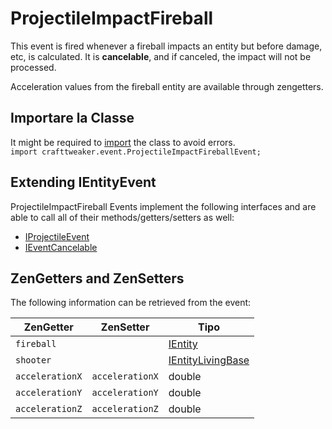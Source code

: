 # ProjectileImpactFireball

This event is fired whenever a fireball impacts an entity but before damage, etc, is calculated. It is **cancelable**, and if canceled, the impact will not be processed.

Acceleration values from the fireball entity are available through zengetters.

## Importare la Classe
It might be required to [import](/AdvancedFunctions/Import/) the class to avoid errors.  
`import crafttweaker.event.ProjectileImpactFireballEvent;`

## Extending IEntityEvent
ProjectileImpactFireball Events implement the following interfaces and are able to call all of their methods/getters/setters as well:

- [IProjectileEvent](/Vanilla/Events/Events/IProjectileEvent/)
- [IEventCancelable](/Vanilla/Events/Events/IEventCancelable/)

## ZenGetters and ZenSetters

The following information can be retrieved from the event:

| ZenGetter       | ZenSetter       | Tipo                                                      |
| --------------- | --------------- | --------------------------------------------------------- |
| `fireball`      |                 | [IEntity](/Vanilla/Entities/IEntity/)                     |
| `shooter`       |                 | [IEntityLivingBase](/Vanilla/Entities/IEntityLivingBase/) |
| `accelerationX` | `accelerationX` | double                                                    |
| `accelerationY` | `accelerationY` | double                                                    |
| `accelerationZ` | `accelerationZ` | double                                                    |
